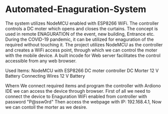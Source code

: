 # Automated-Enaguration-System
The system utilizes NodeMCU enabled with  ESP8266 WiFi. The controller controls a DC moter  which opens and closes the curtains. The concept is used in remote ENAGURATION of the event, new building, Entrance etc. During the COVID-19 pandemic, it can be utilized for enaguration of the required without touching it.
The project utilizes NodeMCU as the controller and creates a WiFi access point, through which we can control the moter with the mobile device. A built incode for Web server facilitates the control accessible from any web browser.

Used Items:
NodeMCU with ESP8266
DC moter controller
DC Morter
12 V Battery
Connecting Wires
12 V Battery

Whern We connect required items and program the controller with Ardiono IDE we can access the device through browser.
First of all we need to connect the device to Enaguration WiFi enabled from controller with password "P@ssw0rd"
Then access the webpage with IP: 192.168.4.1, Now we can contoll the morter as we desire.
